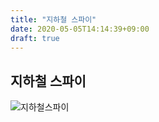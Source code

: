 ```yaml
---
title: "지하철 스파이"
date: 2020-05-05T14:14:39+09:00
draft: true
---
```

## 지하철 스파이

![지하철스파이](https://i.pinimg.com/474x/4e/88/68/4e8868630dbd77be9b5031a13a8f096b--underground-map-subway-map.jpg)
